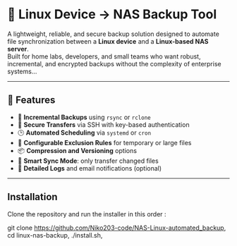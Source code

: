 # 🧰 Linux Device → NAS Backup Tool

A lightweight, reliable, and secure backup solution designed to automate file synchronization between a **Linux device** and a **Linux-based NAS server**.  
Built for home labs, developers, and small teams who want robust, incremental, and encrypted backups without the complexity of enterprise systems...

---

## 🚀 Features

- 🔄 **Incremental Backups** using `rsync` or `rclone`
- 🔐 **Secure Transfers** via SSH with key-based authentication
- 🕒 **Automated Scheduling** via `systemd` or `cron`
- 🧩 **Configurable Exclusion Rules** for temporary or large files
- 📦 **Compression and Versioning** options
- 🧠 **Smart Sync Mode**: only transfer changed files
- 📝 **Detailed Logs** and email notifications (optional)

---

## Installation

Clone the repository and run the installer in this order : 

git clone https://github.com/Niko203-code/NAS-Linux-automated_backup, 
cd linux-nas-backup, 
./install.sh, 
